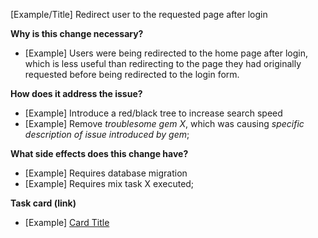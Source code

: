 [Example/Title] Redirect user to the requested page after login

**Why is this change necessary?**

- [Example] Users were being redirected to the home page after login, which is less
  useful than redirecting to the page they had originally requested before
  being redirected to the login form.

**How does it address the issue?**

- [Example] Introduce a red/black tree to increase search speed
- [Example] Remove *troublesome gem X*, which was causing *specific description of issue introduced by gem*;

**What side effects does this change have?**

- [Example] Requires database migration 
- [Example] Requires mix task X executed;

**Task card (link)**

- [Example] [Card Title](https://bcredi.atlassian.net/browse/MC-01)